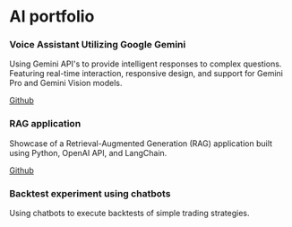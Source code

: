 # AI portfolio

### Voice Assistant Utilizing Google Gemini
Using Gemini API's to provide intelligent responses to complex questions. Featuring real-time interaction, responsive design, and support for Gemini Pro and Gemini Vision models.

[Github](https://github.com/amandaalex/google-gemini-voice-chatbot)

### RAG application
Showcase of a Retrieval-Augmented Generation (RAG) application built using Python, OpenAI API, and LangChain.

[Github](https://github.com/amandaalex/rag-openai)

### Backtest experiment using chatbots 
Using chatbots to execute backtests of simple trading strategies.

